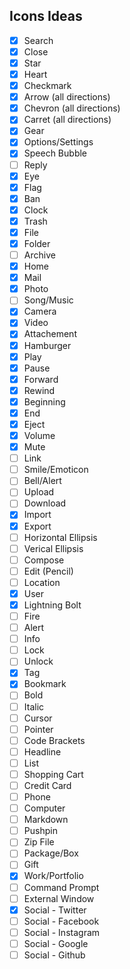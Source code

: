 ## Icons Ideas

* [x] Search
* [x] Close
* [x] Star
* [x] Heart
* [x] Checkmark
* [x] Arrow (all directions)
* [x] Chevron (all directions)
* [x] Carret (all directions)
* [x] Gear
* [x] Options/Settings
* [x] Speech Bubble
* [ ] Reply
* [x] Eye
* [x] Flag
* [x] Ban
* [x] Clock
* [x] Trash
* [x] File
* [x] Folder
* [ ] Archive
* [x] Home
* [x] Mail
* [x] Photo
* [ ] Song/Music
* [x] Camera
* [x] Video
* [x] Attachement
* [x] Hamburger
* [x] Play
* [x] Pause
* [x] Forward
* [x] Rewind
* [x] Beginning
* [x] End
* [x] Eject
* [x] Volume
* [x] Mute
* [ ] Link
* [ ] Smile/Emoticon
* [ ] Bell/Alert
* [ ] Upload
* [ ] Download
* [x] Import
* [x] Export
* [ ] Horizontal Ellipsis
* [ ] Verical Ellipsis
* [ ] Compose
* [ ] Edit (Pencil)
* [ ] Location
* [x] User
* [x] Lightning Bolt
* [ ] Fire
* [ ] Alert
* [ ] Info
* [ ] Lock
* [ ] Unlock
* [x] Tag
* [x] Bookmark
* [ ] Bold
* [ ] Italic
* [ ] Cursor
* [ ] Pointer
* [ ] Code Brackets
* [ ] Headline
* [ ] List
* [ ] Shopping Cart
* [ ] Credit Card
* [ ] Phone
* [ ] Computer
* [ ] Markdown
* [ ] Pushpin
* [ ] Zip File
* [ ] Package/Box
* [ ] Gift
* [x] Work/Portfolio
* [ ] Command Prompt
* [ ] External Window
* [x] Social - Twitter
* [ ] Social - Facebook
* [ ] Social - Instagram
* [ ] Social - Google
* [ ] Social - Github